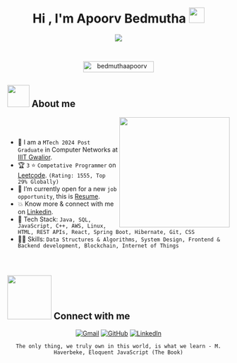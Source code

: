 <h1 align="center">Hi , I'm Apoorv Bedmutha <img src="https://media.giphy.com/media/hvRJCLFzcasrR4ia7z/giphy.gif" width="35"></h1>
<p align="center">
  <a href="https://github.com/DenverCoder1/readme-typing-svg"><img src="https://readme-typing-svg.herokuapp.com?font=Time+New+Roman&color=%23C8BE25&size=25&center=true&vCenter=true&width=600&height=100&lines=MTech+2024+from+IIIT+Gwalior;Award+Winning+Ex-Software+Engineer+at+Xoriant+Solutions;3+Star+Competitive+programmer+on+Leetcode;GATE+Qualified+All+India+Rank+8028;Design+Develop+Deliver;"></a>
</p>


<br>

<p align="center"> 
	<img src="https://komarev.com/ghpvc/?username=bedmuthaapoorv&label=Profile%20views&color=0047AB&style=plastic?" alt="bedmuthaapoorv" height=25px, width=160px/> 
	<!---
		<a href = "https://commits.top/egypt.html" target="_blank">
			<img src="https://aktive.tk/egypt/7oSkaaa?color=red" alt="Most Active Users" target="_blank" height=25px, width=250px/> 
		</a>
	-->
<!-- 	<a href = "https://commits.top/egypt.html" target="_blank">
		<img src="https://enfsgag3ayy6w9q.m.pipedream.net/&style=plastic" alt="7oSkaaa" target="_blank" height=25px, width=250px/> 
	</a> -->

</p>

	
## <picture><img src = "https://github.com/7oSkaaa/7oSkaaa/blob/main/Images/about_me.gif?raw=true" width = 50px></picture> About me

<picture> <img align="right" src="https://github.com/7oSkaaa/7oSkaaa/blob/main/Images/Right_Side.gif?raw=true" width = 250px></picture>

<br><br>

- :school: I am a `MTech 2024 Post Graduate` in Computer Networks at [IIIT Gwalior](iiitm.ac.in).
- :trophy: `3` :star: `Competative Programmer` on [Leetcode](https://leetcode.com/bedmuthaapoorv/). `(Rating: 1555, Top 29% Globally)`
- :thinking: I’m currently open for a new `job opportunity`, this is [Resume](https://github.com/bedmuthaapoorv/bedmuthaapoorv/files/13321846/Apoorv_Bedmutha_Resume.pdf).
- :boom: Know more & connect with me on [Linkedin](https://www.linkedin.com/in/apoorvbedmutha).
- 🔨 Tech Stack: `Java, SQL, JavaScript, C++, AWS, Linux, HTML, REST APIs, React, Spring Boot, Hibernate, Git, CSS`
- 👨‍🎓 Skills: `Data Structures & Algorithms, System Design, Frontend & Backend development, Blockchain, Internet of Things` 
<br>

## <picture> <img src="https://github.com/7oSkaaa/7oSkaaa/blob/main/Images/Connect-with-me.gif?raw=true" width="100px"> </picture> Connect with me
<p align="center">
	<a href="mailto:bedmuthaapoorv@gmail.com"><img img src="https://img.shields.io/badge/gmail-%23EA4335.svg?style=plastic&logo=gmail&logoColor=white" alt="Gmail"/></a>
	<a href="https://github.com/bedmuthaapoorv"><img src="https://img.shields.io/badge/github-%23181717.svg?style=plastic&logo=github&logoColor=white" alt="GitHub"/></a>
	<a href="https://www.linkedin.com/in/apoorvbedmutha/"><img src="https://img.shields.io/badge/linkedin-%230A66C2.svg?style=plastic&logo=linkedin&logoColor=white" alt="LinkedIn"/></a>
</p>


<p align = "center">
	<code>The only thing, we truly own in this world, is what we learn - M. Haverbeke, Eloquent JavaScript (The Book)</code>
</p>
